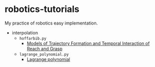 # robotics-tutorials

My practice of robotics easy implementation.

- interpolation
  - `hoffarbib.py`
    -  [Models of Trajectory Formation and Temporal Interaction of Reach and Grasp](https://www.tandfonline.com/doi/abs/10.1080/00222895.1993.9942048)
  - `lagrange_polynomial.py`
    - [Lagrange polynomial](https://en.wikipedia.org/wiki/Lagrange_polynomial)
